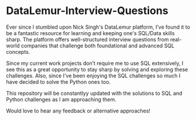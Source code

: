 # DataLemur-Interview-Questions
Ever since I stumbled upon Nick Singh's DataLemur platform, I’ve found it to be a fantastic resource for learning and keeping one's SQL/Data skills sharp. The platform offers well-structured interview questions from real-world companies that challenge both foundational and advanced SQL concepts.

Since my current work projects don’t require me to use SQL extensively, I see this as a great opportunity to stay sharp by solving and exploring these challenges. Also, since I've been enjoying the SQL challenges so much I have decided to solve the Python ones too.

This repository will be constantlyy updated with the solutions to SQL and Python challenges as I am approaching them.

Would love to hear any feedback or alternative approaches!
